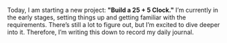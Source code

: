 Today, I am starting a new project: **"Build a 25 + 5 Clock."** I’m currently in the early stages, setting things up and getting familiar with the requirements. There’s still a lot to figure out, but I’m excited to dive deeper into it. Therefore, I’m writing this down to record my daily journal.  